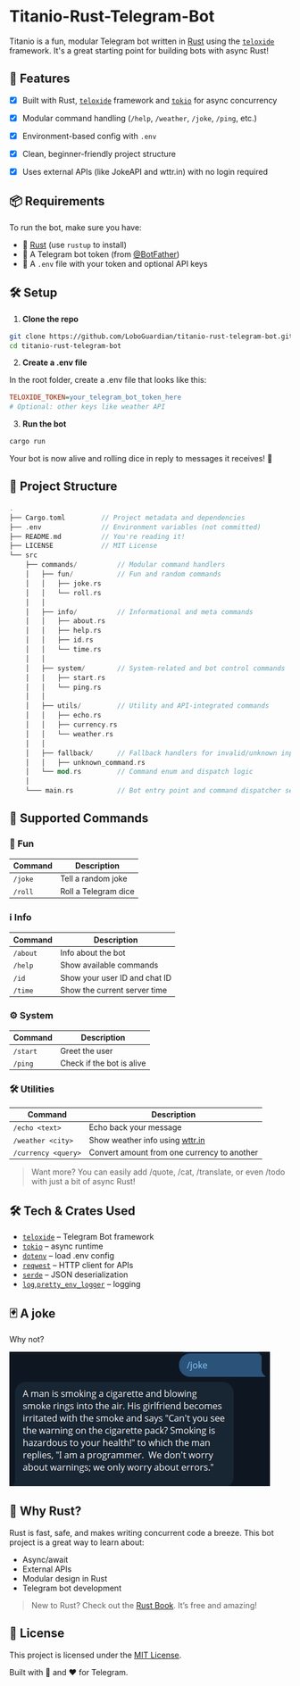 # Titanio-Rust-Telegram-Bot

Titanio is a fun, modular Telegram bot written in [Rust](https://www.rust-lang.org/) using the [`teloxide`](https://docs.rs/teloxide) framework. It's a great starting point for building bots with async Rust!


## 🚀 Features

- [x] Built with Rust, [`teloxide`](https://github.com/teloxide/teloxide) framework and [`tokio`](https://tokio.rs/) for async concurrency
- [x] Modular command handling (`/help`, `/weather`, `/joke`, `/ping`, etc.)
- [x] Environment-based config with `.env`
- [x] Clean, beginner-friendly project structure
- [x] Uses external APIs (like JokeAPI and wttr.in) with no login required


## 📦 Requirements

To run the bot, make sure you have:

- 🦀 [Rust](https://rustup.rs/) (use `rustup` to install)
- 🔐 A Telegram bot token (from [@BotFather](https://t.me/BotFather))
- 📄 A `.env` file with your token and optional API keys


## 🛠️ Setup

1. **Clone the repo**

```bash
git clone https://github.com/LoboGuardian/titanio-rust-telegram-bot.git
cd titanio-rust-telegram-bot
```

2. **Create a .env file**

In the root folder, create a .env file that looks like this:

```ini
TELOXIDE_TOKEN=your_telegram_bot_token_here
# Optional: other keys like weather API
```

3. **Run the bot**

```bash
cargo run
```

Your bot is now alive and rolling dice in reply to messages it receives! 🎉

## 📁 Project Structure

```rust
.
├── Cargo.toml         // Project metadata and dependencies
├── .env               // Environment variables (not committed)
├── README.md          // You're reading it!
├── LICENSE            // MIT License
└── src
    ├── commands/          // Modular command handlers
    │   ├── fun/           // Fun and random commands
    │   │   ├── joke.rs
    │   │   └── roll.rs
    │   │
    │   ├── info/          // Informational and meta commands
    │   │   ├── about.rs
    │   │   ├── help.rs
    │   │   ├── id.rs
    │   │   └── time.rs
    │   │
    │   ├── system/        // System-related and bot control commands
    │   │   ├── start.rs
    │   │   └── ping.rs
    │   │
    │   ├── utils/         // Utility and API-integrated commands
    │   │   ├── echo.rs
    │   │   ├── currency.rs
    │   │   └── weather.rs
    │   │
    │   ├── fallback/      // Fallback handlers for invalid/unknown input
    │   │   ├── unknown_command.rs
    │   └── mod.rs         // Command enum and dispatch logic
    │
    └─── main.rs           // Bot entry point and command dispatcher setup
```

## 💬 Supported Commands

### 🎉 Fun
| Command       | Description            |
|---------------|------------------------|
| `/joke`       | Tell a random joke     |
| `/roll`       | Roll a Telegram dice   |

### ℹ️ Info
| Command     | Description                           |
|-------------|---------------------------------------|
| `/about`    | Info about the bot                    |
| `/help`     | Show available commands               |
| `/id`       | Show your user ID and chat ID         |
| `/time`     | Show the current server time          |

### ⚙️ System
| Command     | Description               |
|-------------|---------------------------|
| `/start`    | Greet the user            |
| `/ping`     | Check if the bot is alive |

### 🛠️ Utilities
| Command             | Description                                       |
|---------------------|---------------------------------------------------|
| `/echo <text>`      | Echo back your message                            |
| `/weather <city>`   | Show weather info using [wttr.in](https://wttr.in)|
| `/currency <query>` | Convert amount from one currency to another       |

>   Want more? You can easily add /quote, /cat, /translate, or even /todo with just a bit of async Rust!

## 🛠 Tech & Crates Used

- [`teloxide`](https://docs.rs/teloxide) – Telegram Bot framework
- [`tokio`](https://tokio.rs) – async runtime
- [`dotenv`](https://docs.rs/dotenv) – load .env config
- [`reqwest`](https://docs.rs/reqwest) – HTTP client for APIs
- [`serde`](https://serde.rs) – JSON deserialization
- [`log`](https://docs.rs/log),[`pretty_env_logger`](https://docs.rs/pretty_env_logger)  – logging

## 🃏 A joke

Why not?

![alt text](assets/joke.png)

## 🦀 Why Rust?

Rust is fast, safe, and makes writing concurrent code a breeze. This bot project is a great way to learn about:

- Async/await
- External APIs
- Modular design in Rust
- Telegram bot development

> New to Rust? Check out the [Rust Book](https://doc.rust-lang.org/book/). It’s free and amazing!

## 📄 License

This project is licensed under the [MIT License](LICENSE).

Built with 🦀 and ❤️ for Telegram.
